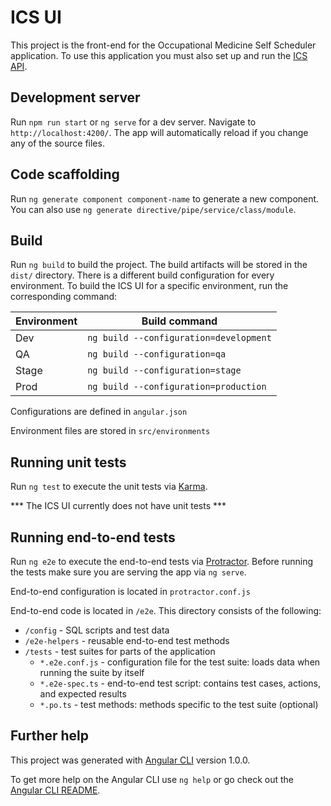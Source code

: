 # ICS UI

This project is the front-end for the Occupational Medicine Self Scheduler application. 
To use this application you must also set up and run the [ICS API](https://bitbucket.mmm.com/projects/MIS/repos/ics-api/browse). 

## Development server

Run `npm run start` or `ng serve` for a dev server. Navigate to `http://localhost:4200/`. The app will automatically reload if you change any of the source files.

## Code scaffolding

Run `ng generate component component-name` to generate a new component. You can also use `ng generate directive/pipe/service/class/module`.

## Build

Run `ng build` to build the project. The build artifacts will be stored in the `dist/` directory. There is a different build configuration for every environment.
To build the ICS UI for a specific environment, run the corresponding command:

| Environment | Build command |
| ----------- | ------------- |
| Dev         | `ng build --configuration=development`|
| QA          | `ng build --configuration=qa`         |
| Stage       | `ng build --configuration=stage`      |
| Prod        | `ng build --configuration=production` |

Configurations are defined in `angular.json`

Environment files are stored in `src/environments`


## Running unit tests

Run `ng test` to execute the unit tests via [Karma](https://karma-runner.github.io).

*** The ICS UI currently does not have unit tests ***

## Running end-to-end tests

Run `ng e2e` to execute the end-to-end tests via [Protractor](http://www.protractortest.org/).
Before running the tests make sure you are serving the app via `ng serve`.

End-to-end configuration is located in `protractor.conf.js`

End-to-end code is located in `/e2e`. This directory consists of the following:
* `/config` - SQL scripts and test data
* `/e2e-helpers` - reusable end-to-end test methods
* `/tests` - test suites for parts of the application
  * `*.e2e.conf.js` - configuration file for the test suite: loads data when running the suite by itself
  * `*.e2e-spec.ts` - end-to-end test script: contains test cases, actions, and expected results
  * `*.po.ts` - test methods: methods specific to the test suite (optional)


## Further help
This project was generated with [Angular CLI](https://github.com/angular/angular-cli) version 1.0.0.

To get more help on the Angular CLI use `ng help` or go check out the [Angular CLI README](https://github.com/angular/angular-cli/blob/master/README.md).
